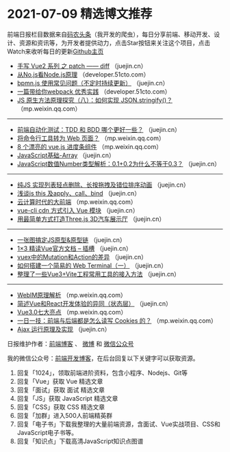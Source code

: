 # 2021-07-09 精选博文推荐

前端日报栏目数据来自[码农头条](http://hao.caibaojian.com.cn/)（我开发的爬虫），每日分享前端、移动开发、设计、资源和资讯等，为开发者提供动力，点击Star按钮来关注这个项目，点击Watch来收听每日的更新[Github主页](https://github.com/kujian/frontendDaily)
* [手写 Vue2 系列 之 patch —— diff](https://juejin.cn/post/6982341667483303950) （juejin.cn）
* [从No.js看Node.js原理](https://developer.51cto.com/art/202107/671159.htm) （developer.51cto.com）
* [bpmn.js 使用常见问题（不定时持续更新）](https://juejin.cn/post/6982455687364214820) （juejin.cn）
* [一篇带给你webpack 优秀实践](https://developer.51cto.com/art/202107/670996.htm) （developer.51cto.com）
* [JS 原生方法原理探究（八）：如何实现 JSON.stringify()？](https://mp.weixin.qq.com/s?__biz=MzU4MTA5MjI4Mw==&mid=2247485716&idx=1&sn=dc3b196b6e48f7d2186827272725d6ba) （mp.weixin.qq.com）

***
* [前端自动化测试：TDD 和 BDD 哪个更好一些？](https://juejin.cn/post/6982445942817423374) （juejin.cn）
* [将命令行工具转为 Web 页面？](https://mp.weixin.qq.com/s/Ov-U2y05eDSo6H9WNeOWJw) （mp.weixin.qq.com）
* [8 个漂亮的 vue.js 进度条组件](https://mp.weixin.qq.com/s?__biz=MzI3NzIzMDY0NA==&mid=2247503357&idx=1&sn=9d9ba3b92ea705c673ac7b22bd6ab2b5) （mp.weixin.qq.com）
* [JavaScript基础-Array](https://juejin.cn/post/6982440762818428936) （juejin.cn）
* [JavaScript数值Number类型解析：0.1+0.2为什么不等于0.3？](https://juejin.cn/post/6982492084989067294) （juejin.cn）

***
* [纯JS 实现列表轻点删除、长按拖拽及错位排序动画](https://juejin.cn/post/6982438787167027237) （juejin.cn）
* [浅谈js this 及apply、call、bind](https://juejin.cn/post/6982490269467803685) （juejin.cn）
* [云计算时代的大前端](https://mp.weixin.qq.com/s?__biz=MzAwMDU1MTE1OQ==&mid=2653556165&idx=1&sn=d61403486a66ac12f619e9b1d22e932d) （mp.weixin.qq.com）
* [vue-cli cdn 方式引入 Vue 模块](https://juejin.cn/post/6982490135958913060) （juejin.cn）
* [用最简单方式打造Three.js 3D汽车展示厅](https://juejin.cn/post/6982435184838705159) （juejin.cn）

***
* [一张图搞定JS原型&amp;原型链](https://juejin.cn/post/6982485346474803207) （juejin.cn）
* [1&#215;3 精读Vue官方文档 &#8211; 插槽](https://juejin.cn/post/6982400138450829343) （juejin.cn）
* [vuex中的Mutation和Action的差异](https://juejin.cn/post/6982485204925415437) （juejin.cn）
* [如何搭建一个简易的 Web Terminal（一）](https://juejin.cn/post/6982385422953349156) （juejin.cn）
* [整理了一些Vue3+Vite工程常用工具的接入方法](https://juejin.cn/post/6982476410279460878) （juejin.cn）

***
* [WebIM原理解析](https://mp.weixin.qq.com/s?__biz=MzU0OTExNzYwNg==&mid=2247490839&idx=1&sn=a7ed8ea6af57347c4824250dc0ec612e) （mp.weixin.qq.com）
* [简述Vue和React开发体验的异同（状态层）](https://juejin.cn/post/6982472629814820872) （juejin.cn）
* [Vue3.0七大亮点](https://mp.weixin.qq.com/s?__biz=MzA4MjA1MDM3Ng==&mid=2450815409&idx=1&sn=0362dd6128e8ef8341356fbd731af16d) （mp.weixin.qq.com）
* [一日一技：前端与后端都是怎么读写 Cookies 的？](https://mp.weixin.qq.com/s?__biz=MzI2MzEwNTY3OQ==&mid=2648981181&idx=1&sn=21898c587b8655f39920242501f6ce53) （mp.weixin.qq.com）
* [Ajax 运行原理及实现](https://juejin.cn/post/6982463093821407268) （juejin.cn）

日报维护作者：[前端博客](http://caibaojian.com.cn/) 、 [微博](http://weibo.com/kujian) 和 [微信公众号](https://open.weixin.qq.com/qr/code?username=caibaojian_com)

我的微信公众号：[前端开发博客](https://open.weixin.qq.com/qr/code?username=caibaojian_com)，在后台回复以下关键字可以获取资源。

1. 回复「1024」，领取前端进阶资料，包含小程序、Nodejs、Git等
2. 回复「Vue」获取 Vue 精选文章
3. 回复「面试」获取 面试 精选文章
4. 回复「JS」获取 JavaScript 精选文章
5. 回复「CSS」获取 CSS 精选文章
6. 回复「加群」进入500人前端精英群
7. 回复「电子书」下载我整理的大量前端资源，含面试、Vue实战项目、CSS和JavaScript电子书等。
8. 回复「知识点」下载高清JavaScript知识点图谱